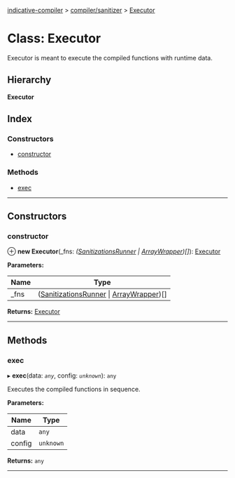 [indicative-compiler](../README.md) > [compiler/sanitizer](../modules/compiler_sanitizer.md) > [Executor](../classes/compiler_sanitizer.executor.md)

# Class: Executor

Executor is meant to execute the compiled functions with runtime data.

## Hierarchy

**Executor**

## Index

### Constructors

* [constructor](compiler_sanitizer.executor.md#constructor)

### Methods

* [exec](compiler_sanitizer.executor.md#exec)

---

## Constructors

<a id="constructor"></a>

###  constructor

⊕ **new Executor**(_fns: *([SanitizationsRunner](compiler_sanitizer.sanitizationsrunner.md) \| [ArrayWrapper](compiler_sanitizer.arraywrapper.md))[]*): [Executor](compiler_sanitizer.executor.md)

**Parameters:**

| Name | Type |
| ------ | ------ |
| _fns | ([SanitizationsRunner](compiler_sanitizer.sanitizationsrunner.md) \| [ArrayWrapper](compiler_sanitizer.arraywrapper.md))[] |

**Returns:** [Executor](compiler_sanitizer.executor.md)

___

## Methods

<a id="exec"></a>

###  exec

▸ **exec**(data: *`any`*, config: *`unknown`*): `any`

Executes the compiled functions in sequence.

**Parameters:**

| Name | Type |
| ------ | ------ |
| data | `any` |
| config | `unknown` |

**Returns:** `any`

___


